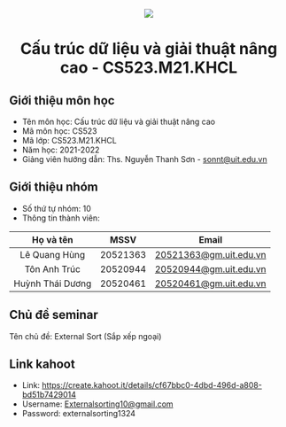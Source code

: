 <p align="center">
<img src="https://www.uit.edu.vn/sites/vi/files/banner_uit_0.png"/>
</p>


# <p align="center">**Cấu trúc dữ liệu và giải thuật nâng cao - CS523.M21.KHCL**</p>
## Giới thiệu môn học

- Tên môn học: Cấu trúc dữ liệu và giải thuật nâng cao
- Mã môn học: CS523
- Mã lớp: CS523.M21.KHCL
- Năm học: 2021-2022
- Giảng viên hướng dẫn: Ths. Nguyễn Thanh Sơn - sonnt@uit.edu.vn

## Giới thiệu nhóm

- Số thứ tự nhóm: 10
- Thông tin thành viên: 

|       Họ và tên       |      MSSV     |    Email              |
| :-------------------: |:-------------:|:--------------------: |
|    Lê Quang Hùng      |    20521363   |20521363@gm.uit.edu.vn |
|     Tôn Anh Trúc      |    20520944   |20520944@gm.uit.edu.vn|
|    Huỳnh Thái Dương   |    20520461   |20520461@gm.uit.edu.vn |


## Chủ đề seminar
Tên chủ đề: External Sort (Sắp xếp ngoại)
## Link kahoot
- Link: https://create.kahoot.it/details/cf67bbc0-4dbd-496d-a808-bd51b7429014
- Username: Externalsorting10@gmail.com
- Password: externalsorting1324
